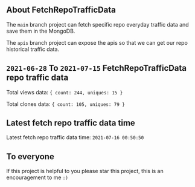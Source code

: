 ## About FetchRepoTrafficData

The `main` branch project can fetch specific repo everyday traffic data and save them in the MongoDB.

The `apis` branch project can expose the apis so that we can get our repo historical traffic data.

## `2021-06-28` To `2021-07-15` FetchRepoTrafficData repo traffic data

Total views data: `{ count: 244, uniques: 15 }`

Total clones data: `{ count: 105, uniques: 79 }`

## Latest fetch repo traffic data time

Latest fetch repo traffic data time: `2021-07-16 00:50:50`

## To everyone

If this project is helpful to you please star this project, this is an encouragement to me `:)`



